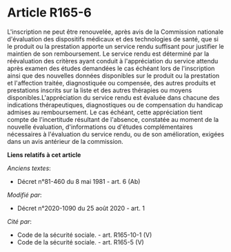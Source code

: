 # Article R165-6

L'inscription ne peut être renouvelée, après avis de la Commission nationale d'évaluation des dispositifs médicaux et des
technologies de santé, que si le produit ou la prestation apporte un service rendu suffisant pour justifier le maintien de
son remboursement. Le service rendu est déterminé par la réévaluation des critères ayant conduit à l'appréciation du service
attendu après examen des études demandées le cas échéant lors de l'inscription ainsi que des nouvelles données disponibles
sur le produit ou la prestation et l'affection traitée, diagnostiquée ou compensée, des autres produits et prestations
inscrits sur la liste et des autres thérapies ou moyens disponibles.L'appréciation du service rendu est évaluée dans chacune
des indications thérapeutiques, diagnostiques ou de compensation du handicap admises au remboursement. Le cas échéant, cette
appréciation tient compte de l'incertitude résultant de l'absence, constatée au moment de la nouvelle évaluation,
d'informations ou d'études complémentaires nécessaires à l'évaluation du service rendu, ou de son amélioration, exigées dans
un avis antérieur de la commission.

**Liens relatifs à cet article**

_Anciens textes_:

  - Décret n°81-460 du 8 mai 1981 - art. 6 (Ab)

_Modifié par_:

  - Décret n°2020-1090 du 25 août 2020 - art. 1

_Cité par_:

  - Code de la sécurité sociale. - art. R165-10-1 (V)
  - Code de la sécurité sociale. - art. R165-5 (V)
